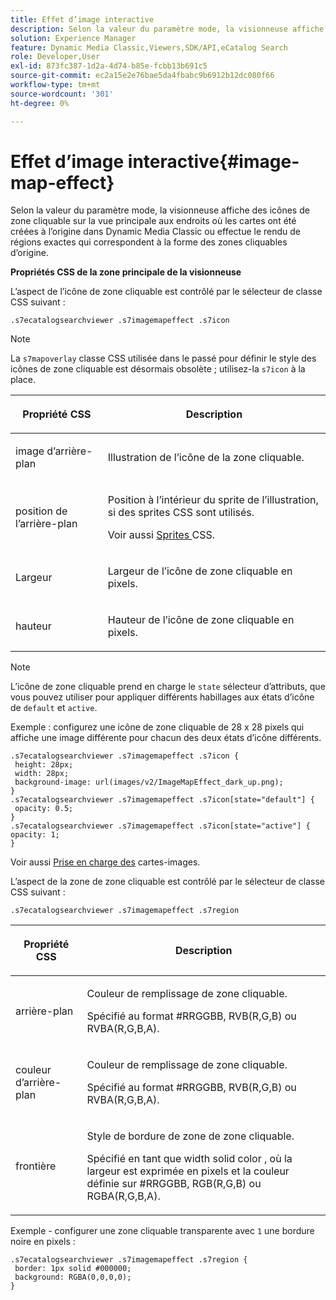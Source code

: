```yaml
---
title: Effet d’image interactive
description: Selon la valeur du paramètre mode, la visionneuse affiche des icônes de zone cliquable sur la vue principale aux endroits où les cartes ont été créées à l’origine dans Dynamic Media Classic ou effectue le rendu de régions exactes qui correspondent à la forme des zones cliquables d’origine.
solution: Experience Manager
feature: Dynamic Media Classic,Viewers,SDK/API,eCatalog Search
role: Developer,User
exl-id: 873fc387-1d2a-4d74-b85e-fcbb13b691c5
source-git-commit: ec2a15e2e76bae5da4fbabc9b6912b12dc080f66
workflow-type: tm+mt
source-wordcount: '301'
ht-degree: 0%

---
```


# Effet d’image interactive{#image-map-effect}

Selon la valeur du paramètre mode, la visionneuse affiche des icônes de zone cliquable sur la vue principale aux endroits où les cartes ont été créées à l’origine dans Dynamic Media Classic ou effectue le rendu de régions exactes qui correspondent à la forme des zones cliquables d’origine.

<!--<a id="section_061E550C1C1D4DB2BD663A898895B38C"></a>-->

**Propriétés CSS de la zone principale de la visionneuse**

L’aspect de l’icône de zone cliquable est contrôlé par le sélecteur de classe CSS suivant :

```
.s7ecatalogsearchviewer .s7imagemapeffect .s7icon
```

>[!NOTE]
>
>La `s7mapoverlay` classe CSS utilisée dans le passé pour définir le style des icônes de zone cliquable est désormais obsolète ; utilisez-la `s7icon` à la place.

<table id="table_94EE3F5BBE4547C0B4943471CEE7EDE4"> 
 <thead> 
  <tr> 
   <th colname="col1" class="entry"> <p> Propriété CSS </p> </th> 
   <th colname="col2" class="entry"> <p>Description </p> </th> 
  </tr> 
 </thead>
 <tbody> 
  <tr> 
   <td colname="col1"> <p> <span class="codeph"> image d’arrière-plan </span> </p> </td> 
   <td colname="col2"> <p>Illustration de l’icône de la zone cliquable. </p> </td> 
  </tr> 
  <tr> 
   <td colname="col1"> <p> <span class="codeph"> position de l’arrière-plan </span> </p> </td> 
   <td colname="col2"> <p> Position à l’intérieur du sprite de l’illustration, si des sprites CSS sont utilisés. </p> <p>Voir aussi <a href="../../../c-html5-s7-aem-asset-viewers/c-html5-ecatsearch-viewer-about/c-html5-ecatsearch-viewer-customizingviewer/c-html5-ecatsearch-viewer-customizingviewer.md#section-9d570f95eb2443aca74c1b02f6e89aff" format="dita" scope="local"> Sprites </a>CSS. </p> </td> 
  </tr> 
  <tr> 
   <td colname="col1"> <p> <span class="codeph"> Largeur </span> </p> </td> 
   <td colname="col2"> <p>Largeur de l’icône de zone cliquable en pixels. </p> </td> 
  </tr> 
  <tr> 
   <td colname="col1"> <p> <span class="codeph"> hauteur </span> </p> </td> 
   <td colname="col2"> <p>Hauteur de l’icône de zone cliquable en pixels. </p> </td> 
  </tr> 
 </tbody> 
</table>

>[!NOTE]
>
>L’icône de zone cliquable prend en charge le `state` sélecteur d’attributs, que vous pouvez utiliser pour appliquer différents habillages aux états d’icône de `default` et `active`.

Exemple : configurez une icône de zone cliquable de 28 x 28 pixels qui affiche une image différente pour chacun des deux états d’icône différents.

```
.s7ecatalogsearchviewer .s7imagemapeffect .s7icon { 
 height: 28px; 
 width: 28px;  
 background-image: url(images/v2/ImageMapEffect_dark_up.png); 
} 
.s7ecatalogsearchviewer .s7imagemapeffect .s7icon[state="default"] { 
 opacity: 0.5; 
} 
.s7ecatalogsearchviewer .s7imagemapeffect .s7icon[state="active"] { 
opacity: 1; 
}
```

Voir aussi [Prise en charge des](../../../c-html5-s7-aem-asset-viewers/c-html5-20-ecatalog-viewer-about/c-html5-20-ecatalog-image-map-support.md#concept-28759efae5014a1fa8b0fb14dc26812a) cartes-images.

L’aspect de la zone de zone cliquable est contrôlé par le sélecteur de classe CSS suivant :

```
.s7ecatalogsearchviewer .s7imagemapeffect .s7region
```

<table id="table_1FF98CE842604AAABD838FF528CDC4EF"> 
 <thead> 
  <tr> 
   <th colname="col1" class="entry"> <p> Propriété CSS </p> </th> 
   <th colname="col2" class="entry"> <p>Description </p> </th> 
  </tr> 
 </thead>
 <tbody> 
  <tr> 
   <td colname="col1"> <p> <span class="codeph"> arrière-plan </span> </p> </td> 
   <td colname="col2"> <p> Couleur de remplissage de zone cliquable. </p> <p>Spécifié au format #RRGGBB, RVB(R,G,B) ou RVBA(R,G,B,A). </p> </td> 
  </tr> 
  <tr> 
   <td colname="col1"> <p> <span class="codeph"> couleur d’arrière-plan </span> </p> </td> 
   <td colname="col2"> <p> Couleur de remplissage de zone cliquable. </p> <p>Spécifié au format #RRGGBB, RVB(R,G,B) ou RVBA(R,G,B,A). </p> </td> 
  </tr> 
  <tr> 
   <td colname="col1"> <p> <span class="codeph"> frontière </span> </p> </td> 
   <td colname="col2"> <p> Style de bordure de zone de zone cliquable. </p> <p>Spécifié en tant que <span class="codeph"> <span class="varname"> width </span> solid <span class="varname"> color </span> </span>, où <span class="codeph"> <span class="varname"> la largeur </span> </span> est exprimée en pixels et <span class="codeph"> <span class="varname"> la couleur </span> </span> définie sur #RRGGBB, RGB(R,G,B) ou RGBA(R,G,B,A). </p> </td> 
  </tr> 
 </tbody> 
</table>

Exemple - configurer une zone cliquable transparente avec `1` une bordure noire en pixels :

```
.s7ecatalogsearchviewer .s7imagemapeffect .s7region { 
 border: 1px solid #000000; 
 background: RGBA(0,0,0,0);  
}
```
